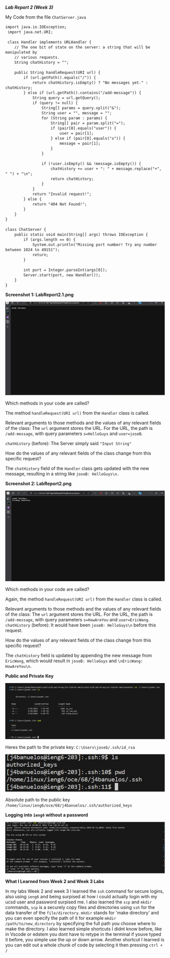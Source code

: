 ***Lab Report 2 (Week 3)***

My Code from the file `ChatServer.java`
```
import java.io.IOException;
 import java.net.URI;

 class Handler implements URLHandler {
    // The one bit of state on the server: a string that will be manipulated by
    // various requests.
    String chatHistory = "";

    public String handleRequest(URI url) {
        if (url.getPath().equals("/")) {
            return chatHistory.isEmpty() ? "No messages yet." : chatHistory;
        } else if (url.getPath().contains("/add-message")) {
            String query = url.getQuery();
            if (query != null) {
                String[] params = query.split("&");
                String user = "", message = "";
                for (String param : params) {
                    String[] pair = param.split("=");
                    if (pair[0].equals("user")) {
                        user = pair[1];
                    } else if (pair[0].equals("s")) {
                        message = pair[1];
                    }
                }

                if (!user.isEmpty() && !message.isEmpty()) {
                    chatHistory += user + ": " + message.replace("+", " ") + "\n";
                    return chatHistory;
                }
            }
            return "Invalid request!";
        } else {
            return "404 Not Found!";
        }
    }
}

class ChatServer {
    public static void main(String[] args) throws IOException {
        if (args.length == 0) {
            System.out.println("Missing port number! Try any number between 1024 to 49151");
            return;
        }

        int port = Integer.parseInt(args[0]);
        Server.start(port, new Handler());
    }
}
```

**Screenshot 1: LabReport2.1.png**

![Image](LabReport2.png)

Which methods in your code are called?

The method `handleRequest(URI url)` from the `Handler` class is called.

Relevant arguments to those methods and the values of any relevant fields of the class:
The `url` argument stores the URL.
For the URL, the  path is `/add-message`, with query parameters `s=HelloGuys` and `user=joseB`.

`chatHistory` (before): The Server simply said `"Input String"`

How do the values of any relevant fields of the class change from this specific request?

The `chatHistory` field of the `Handler` class gets updated with the new message, resulting in a string like `joseB: HelloGuys\n.`

**Screenshot 2: LabReport2.png**

![Image](LabReport2.1.png)

Which methods in your code are called?

Again, the method `handleRequest(URI url)` from the `Handler` class is called.

Relevant arguments to those methods and the values of any relevant fields of the class:
The `url` argument stores the URL.
For the URL, the path is `/add-message`, with query parameters `s=HowAreYou` and `user=EricWang`.
`chatHistory` (before): It would have been `joseB: HelloGuys\n` before this request.

How do the values of any relevant fields of the class change from this specific request?

The `chatHistory` field is updated by appending the new message from `EricWang`, which would result in `joseB: HelloGuys` and `\nEricWang: HowAreYou\n`.

**Public and Private Key**

![Image](LabReport2.2.png)

Heres the path to the private key: `C:\Users\joseb/.ssh/id_rsa`





![Image](LabReport2.Regrade.png)

Absolute path to the public key `/home/linux/ieng6/oce/68/j4banuelos/.ssh/authorized_keys`




**Logging into `ieng6` without a password**

![Image](LabReport2.3.png)


**What I Learned from Week 2 and Week 3 Labs**

In my labs Week 2 and week 3 I learned the `ssh` command for secure logins, also using `ieng6` and being surpised at how i could actually login with my ucsd user and password surpised me. I also learned the `scp` and `mkdir` commands, `scp` is a securely copy files and directories using `ssh` for the data transfer of the `file/directory`. `mkdir` stands for 'make directory' and you can even specify the path of it for example `mkdir /path/to/new_directory` by specifying the full path you choose where to make the directory. I also learned simple shortcuts I didnt know before, like in Vscode or edstem you dont have to retype in the terminal if youve typed it before, you simple use the up or down arrow. Another shortcut I learned is you can edit out a whole chunk of code by selecting it then pressing `ctrl + /`
